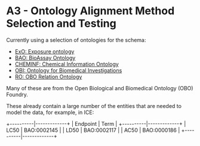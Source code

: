 # A3 - Ontology Alignment Method Selection and Testing

Currently using a selection of ontologies for the schema:

 - [ExO: Exposure ontology](https://purl.bioontology.org/ontology/EXO)
 - [BAO: BioAssay Ontology](https://purl.bioontology.org/ontology/BAO)
 - [CHEMINF: Chemical Information Ontology](https://purl.bioontology.org/ontology/CHEMINF)
 - [OBI: Ontology for Biomedical Investigations](https://purl.bioontology.org/ontology/OBI)
 - [RO: OBO Relation Ontology](https://purl.bioontology.org/ontology/OBOREL)

Many of these are from the Open Biological and Biomedical Ontology (OBO) Foundry.

These already contain a large number of the entities that are needed to model the data, for example, in ICE:

+----------|-------------+
| Endpoint | Term        |
+----------|-------------+
| LC50     | BAO:0002145 |
| LD50     | BAO:0002117 |
| AC50     | BAO:0000186 |
+----------|-------------+
